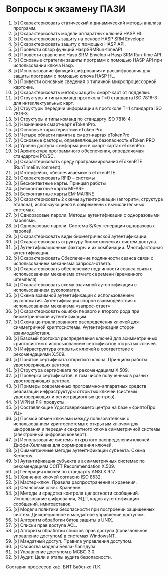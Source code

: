 # Вопросы к экзамену  ПАЗИ

1.  [x] Охарактеризовать статический и динамический методы анализа программ.
2.  [x] Охарактеризовать модели аппаратных ключей HASP HL
3.  [x] Охарактеризовать защиту на основе  HASP SRM Envelope
4.  [x] Охарактеризовать защиту с помощью HASP API.
5.  [x] Провести обзор функций HaspSRMRun-timeAPI
6.  [x] Провести сравнение Hasp SRM Envelop и Hasp SRM Run-time API
7.  [x] Основные стратегии защиты программ с помощью HASP API при использовании ключа Hasp.
8.  [x] Использование функций шифрования и расшифрования для защиты программ с помощью ключа HASP HL.
9.  [x] Привести основные сведения о типичной микропроцессорной карточке.
10. [x] Охарактеризовать методы защиты смарт-карт от подделки.
11. [x] Структуры и типы команд протокола Т=0 стандарта ISO 7816-3 для интеллектуальных карт.
12. [x] Структуры передачи информации в протоколе Т=1 стандарта ISO 7816-3.
13. [x] Структуры и типы команд по стандарту ISO 7816-4.
14. [x] Назначение смарт-карт  eTokenPro.
15. [x] Основные характеристики eToken Pro.
16. [x] Четыре области  памяти в смарт-картах eTokenPro
17. [x] Основные факторы, определяющие безопасность eToken PRO
18. [x] Уровни доступа к информации в смарт-картах eTokenPro.
19. [x] Архитектура программного обеспечения, определяемая стандартом PC/SC.
20. [x] Охарактеризовать среду программирования eTokenRTE (RunTimeEnvironment).
21. [x] Интерфейсы, обеспечиваемые в eTokenRTE
22. [x] Охарактеризовать RFID – системы
23. [x] Бесконтактные карты. Принцип работы
24. [x] Бесконтактные карты MIFARE
25. [x] Бесконтактные карты EM-MARINE
26. [x] Охарактеризовать 2 схемы аутентификации (алгоритм, структура эталона), использующиеся в современных вычислительных системах.
27. [x] Одноразовые пароли. Методы аутентификации с одноразовыми паролями.
28. [x] Одноразовые пароли. Система S/Key генерации одноразовых паролей.
29. [x] Охарактеризовать виды биометрической аутентификации.
30. [x] Охарактеризовать структуру биометрических систем доступа.
31. [x] Аутентификационные факторы и их комбинации. Многофакторная аутентификация.
32.  [x] Охарактеризовать Обеспечение подлинности сеанса связи с использованием механизма запроса-ответа.
33.  [x] Охарактеризовать обеспечение подлинности сеанса связи с использованием механизма отметок времени (временного штемпеля)
34.  [x] Охарактеризовать схему взаимной аутентификации с использованием рукопожатия.
35.  [x] Схема взаимной аутентификации с использованием рукопожатия. Аутентификация сторон взаимодействия с использованием механизма «запрос-ответ»
36.  [x] Охарактеризовать ошибки первого и второго рода при биометрической аутентификации.
1.   [x] Схема централизованного распределения ключей для симметричной криптосистемы. Аутентификация сторон взаимодействия.
2.   [x] Базовый протокол распределения ключей для асимметричных криптосистем с использованием сертификатов открытых ключей.
3.   [x] Инфраструктура открытых ключей в соответствие с рекомендациями X.509.
4.   [x] Понятие сертификата открытого ключа. Принципы работы удостоверяющих центров.
5.   [x] Структура сертификата по рекомендациям X.509.
6.   [x] Проверка сертификатов, в том числе полученных в разных удостоверяющих центрах.
7.   [x] Примеры современных программно-аппаратных средств реализации инфраструктуры открытых ключей (системы удостоверяющих и регистрационных центров).
8.   [x] ViPNet PKI продукты.
9.   [x] Составляющие Удостоверяющего центра на базе «КриптоПро УЦ»
10.  [x] Прямой обмен ключами между пользователями с использованием криптосистемы с открытым ключом для шифрования и передачи секретного ключа симметричной системы (электронный цифровой конверт).
11.  [x] Использование системы открытого распределения ключей Диффи-Хеллмана для формирования ключей.
12.  [x] Симметричные методы аутентификации субъекта. Схема Kerberos.
13.  [x] Аутентификация субъекта в асимметричных системах по рекомендациям CCITT Recommendation X.509.
14.  [x] Генерация ключей по стандарту ANSI X 9.17.
15.  [x] Хранение ключей согласно ISO 8532.
16.  [x] Мастер-ключ. Правила распространения и хранения. 
17.  [x] Сеансовый ключ.  Хранение. 
18.  [x] Методы и средства контроля целостности сообщений. Использование шифрования, ЭЦП, кодов аутентификации сообщений,  имитовставок.
19.  [x] Модели политики безопасности при построении защищенных систем. Дискреционное и мандатное управление доступом. 
20.  [x] Алгоритм обработки битов защиты в UNIX.
21.  [x] Списки прав доступа ACL.
22.  [x] Алгоритм обработки списков прав доступа (произвольное управление доступом) в системах WindowsNT.
23.  [x] Мандатный доступ. Правила управления доступом.
24.  [x] Свойства модели Белла-Лападула.
25.  [x] Управление доступом в МСВС 3.0. 
26.  [x] Аудит. Цели и этапы аудита безопасности.

Составил профессор каф. БИТ      Бабенко Л.К.
